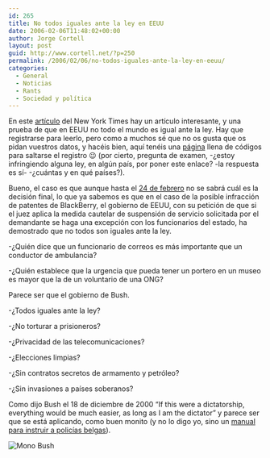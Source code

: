 ```yaml
---
id: 265
title: No todos iguales ante la ley en EEUU
date: 2006-02-06T11:48:02+00:00
author: Jorge Cortell
layout: post
guid: http://www.cortell.net/?p=250
permalink: /2006/02/06/no-todos-iguales-ante-la-ley-en-eeuu/
categories:
  - General
  - Noticias
  - Rants
  - Sociedad y polí­tica
---
```

En este [artí­culo](http://www.nytimes.com/glogin?URI=http://www.nytimes.com/2005/12/03/technology/03blackberry.html&OQ=pagewantedQ3D1Q268hpib&OP=6b788ec4Q2FY46Q25YpeaZheeVQ2AYQ2AQ3FQ3FMYQ22Q2AYQ3F.YV6aoQ3BebePlYQ3F.Q25bKagQ256hhlioVLb) del New York Times hay un artí­culo interesante, y una prueba de que en EEUU no todo el mundo es igual ante la ley. Hay que registrarse para leerlo, pero como a muchos sé que no os gusta que os pidan vuestros datos, y hacéis bien, aquí­ tenéis una [página](http://www.bugmenot.com/view/www.nytimes.com) llena de códigos para saltarse el registro 😉 (por cierto, pregunta de examen, -¿estoy infringiendo alguna ley, en algún paí­s, por poner este enlace? -la respuesta es sí­- -¿cuántas y en qué paí­ses?).

Bueno, el caso es que aunque hasta el [24 de febrero](http://today.reuters.com/business/newsArticle.aspx?type=ousiv&storyID=2006-02-01T195657Z_01_WAT004767_RTRIDST_0_BUSINESSPRO-RIM-PATENT-DC.XML) no se sabrá cuál es la decisión final, lo que ya sabemos es que en el caso de la posible infracción de patentes de BlackBerry, el gobierno de EEUU, con su petición de que si el juez aplica la medida cautelar de suspensión de servicio solicitada por el demandante se haga una excepción con los funcionarios del estado, ha demostrado que no todos son iguales ante la ley.

-¿Quién dice que un funcionario de correos es más importante que un conductor de ambulancia?
  
-¿Quién establece que la urgencia que pueda tener un portero en un museo es mayor que la de un voluntario de una ONG?

Parece ser que el gobierno de Bush.

-¿Todos iguales ante la ley?
  
-¿No torturar a prisioneros?
  
-¿Privacidad de las telecomunicaciones?
  
-¿Elecciones limpias?
  
-¿Sin contratos secretos de armamento y petróleo?
  
-¿Sin invasiones a paí­ses soberanos?

Como dijo Bush el 18 de diciembre de 2000 &#8220;If this were a dictatorship, everything would be much easier, as long as I am the dictator&#8221; y parece ser que se está aplicando, como buen monito (y no lo digo yo, sino un [manual para instruir a policí­as belgas](http://weblogs.clarin.com/conexiones/archives/001680.html)).

![Mono Bush](http://www.clarin.com/diario/2005/03/31/um/mono.jpg)